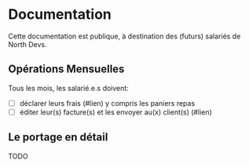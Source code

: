 # Documentation

Cette documentation est publique, à destination des (futurs) salariés de North Devs.

## Opérations Mensuelles

Tous les mois, les salarié.e.s doivent:

- [ ] déclarer leurs frais (#lien) y compris les paniers repas
- [ ] éditer leur(s) facture(s) et les envoyer au(x) client(s) (#lien)

## Le portage en détail

TODO
